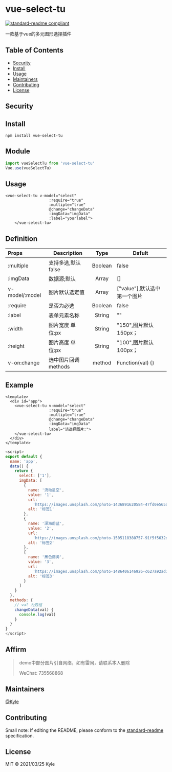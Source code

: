 # vue-select-tu



[![standard-readme compliant](https://img.shields.io/badge/standard--readme-OK-green.svg?style=flat-square)](https://github.com/RichardLitt/standard-readme)

一款基于vue的多元图形选择插件

## Table of Contents

- [Security](#security)
- [Install](#install)
- [Usage](#usage)
- [Maintainers](#maintainers)
- [Contributing](#contributing)
- [License](#license)

## Security

## Install

```
npm install vue-select-tu
```

## Module

```js
import vueSelectTu from 'vue-select-tu'
Vue.use(vueSelectTu)
```

## Usage

```vue
<vue-select-tu v-model="select"
                   :require="true"
                   :multiple="true"
                   @change="changeData"
                   :imgData="imgData"
                   :label="yourlabel">
    </vue-select-tu>
```

## Definition

| Props          | Description         |  Type   | Dafult                       |
| :------------- | ------------------- | :-----: | ---------------------------- |
| :multiple      | 支持多选,默认false  | Boolean | false                        |
| :imgData       | 数据源;默认         |  Array  | []                           |
| v-model/:model | 图片默认选定值      |  Array  | ["value"],默认选中第一个图片 |
| :require       | 是否为必选          | Boolean | false                        |
| :label         | 表单元素名称        | String  | ""                           |
| :width         | 图片宽度 单位:px    | String  | "150",图片默认150px；        |
| :height        | 图片高度 单位:px    | String  | "100",图片默认100px；        |
| v-on:change    | 选中图片回调methods | method  | Function(val) {}             |

## Example

```vue
<template>
  <div id="app">
    <vue-select-tu v-model="select"
                   :require="true"
                   :multiple="true"
                   @change="changeData"
                   :imgData="imgData"
                   label="请选择图片:">
    </vue-select-tu>
  </div>
</template>
```

```javascript
<script>
export default {
  name: 'app',
  data() {
    return {
      select: ['1'],
      imgData: [
        {
          name: '流动星空',
          value: '1',
          url:
            'https://images.unsplash.com/photo-1436891620584-47fd0e565afb?ixid=MXwxMjA3fDB8MHxzZWFyY2h8MTV8fHN0YXJ8ZW58MHx8MHw%3D&ixlib=rb-1.2.1&auto=format&fit=crop&w=500&q=60',
          alt: '标签1'
        },
        {
          name: '深海蔚蓝',
          value: '2',
          url:
            'https://images.unsplash.com/photo-1505118380757-91f5f5632de0?ixid=MXwxMjA3fDB8MHxzZWFyY2h8Mnx8c2VhfGVufDB8fDB8&ixlib=rb-1.2.1&auto=format&fit=crop&w=500&q=60',
          alt: '标签2'
        },
        {
          name: '黑色商务',
          value: '3',
          url:
            'https://images.unsplash.com/photo-1486406146926-c627a92ad1ab?ixid=MXwxMjA3fDB8MHxzZWFyY2h8OXx8YnVzaW5lc3N8ZW58MHx8MHw%3D&ixlib=rb-1.2.1&auto=format&fit=crop&w=500&q=60',
          alt: '标签3'
        }
      ]
    }
  },
  methods: {
    // val 为数组
    changeData(val) {
      console.log(val)
    }
  }
}
</script>
```

## Affirm

> ​	demo中部分图片引自网络，如有雷同，请联系本人删除
>
> ​	WeChat: 735568868

## Maintainers

[@Kyle](https://github.com/MarthaRen/vue-select-tu.git)

## Contributing

Small note: If editing the README, please conform to the [standard-readme](https://github.com/RichardLitt/standard-readme) specification.

## License

MIT © 2021/03/25 Kyle

